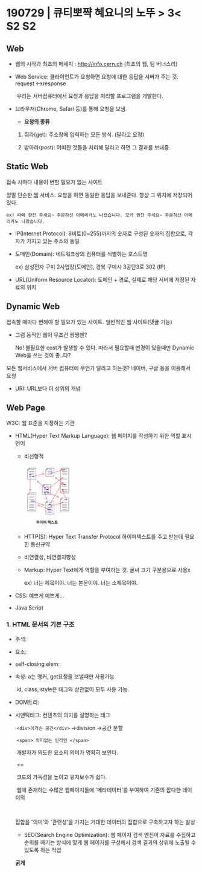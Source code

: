 # 190729 | 큐티뽀쨕 혜요니의 노뚜 > 3< S2 S2

## Web

- 웹의 시작과 최초의 메세지 :  http://info.cern.ch (최초의 웹, 팀 버너스리)

- Web Service: 클라이언트가 요청하면 요청에 대한 응답을 서버가 주는 것. request <->response

  ​						우리는 서버컴퓨터에서 요청과 응답을 처리할 프로그램을 개발한다.

- 브라우저(Chrome, Safari 등)를 통해 요청을 보냄.

  -  __요청의 종류__

    1. 줘라(get): 주소창에 입력하는 모든 방식. (달라고 요청)

    2. 받아라(post): 어떠한 것들을 처리해 달라고 하면 그 결과를 보내줌.

       

##  Static Web

접속 시마다 내용이 변할 필요가 없는 사이트

정말 단순한 웹 서비스. 요청을 하면 동일한 응답을 보내준다. 항상 그 위치에 저장되어 있다.

 	ex) 라떼 한잔 주세요~ 주문하신 아메리카노 나왔습니다. 모카 한잔 주세요~ 주문하신 아메리카노 나왔습니다.

- IP(Internet Protocol): 8비트(0~255)까지의 숫자로 구성된 숫자의 집합으로, 각자가 가지고 있는 주소와 동일

- 도메인(Domain): 네트워크상의 컴퓨터를 식별하는 호스트명

  ex) 삼성전자 구미 2사업장(도메인), 경북 구미시 3공단3로 302 (IP)

- URL(Uniform Resource Locator): 도메인 + 경로, 실제로 해당 서버에 저장된 자료의 위치



## Dynamic Web

접속할 때마다 변해야 할 필요가 있는 사이트. 일반적인 웹 사이트(댓글 기능)

- 그럼 동적인 웹이 무조건 짱짱맨?

  No! 불필요한 cost가 발생할 수 있다. 따라서 필요할때 변경이 있을때만  Dynamic Web을 쓰는 것이 좋..다?



모든 웹서비스에서 서버 컴퓨터에 무언가 달라고 하는것? 네이버, 구글 등을 이용해서 요청

- URI: URL보다 더 상위의 개념



## Web Page

W3C: 웹 표준을 지정하는 기관

- HTML(Hyper Text Markup Language): 웹 페이지를 작성하기 위한 역할 표시 언어

  - 비선형적

    ![](images\hypertext.PNG)

  - HTTP(S): Hyper Text Transfer Protocol 하이퍼텍스트를 주고 받는데 필요한 통신규약

  - 비연결성, 비연결지향성

  - Markup: Hyper Text에게 역할을 부여하는 것. 글씨 크기 구분용으로 사용x

    ex) 너는 제목이야. 너는 본문이야. 너는 소제목이야.

- CSS: 예쁘게 예쁘게...

- Java Script

  



### 1. HTML 문서의 기본 구조

- 주석: <!--주석내용-->

- 요소:

- self-closing elem:

- 속성: a는 앵커, get요청을 보낼때만 사용가능

  ​		id, class, style은 태그와 상관없이 모두 사용 가능.

- DOM트리: 

- 시맨틱태그: 컨텐츠의 의미를 설명하는 태그

  ​					``<div>이거슨 공간</div>`` ->division ->공간 분할 

  ​					``<span> 의미없는 인라인 </span>``

  ​					개발자가 의도한 요소의 의미가 명확히 보인다. 

  ​													== 

  ​					코드의 가독성을 높이고 유지보수가 쉽다.

  ​					웹에 존재하는 수많은 웹페이지들에 '메타데이터'를 부여하여 기존의 잡다한 데이터의 

  ​					

  집합을 '의미'와 '관련성'을 가지는 거대한 데이터의 집합으로 구축하고자 하는 발상

  - SEO(Search Engine Optimization): 웹 페이지 검색 엔진이 자료를 수집하고 순위를 매기는 방식에 맞게 웹 페이지를 구성해서 검색 결과의 상위에 노출될 수 있도록 하는 작업

  <b>  굵게 </b>

  >
  >
  >



